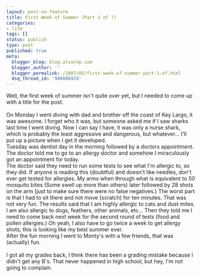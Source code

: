 ```yaml
---
layout: post-no-feature
title: First Week of Summer (Part 1 of ?)
categories:
- life
tags: []
status: publish
type: post
published: true
meta:
  blogger_blog: blog.alvarop.com
  blogger_author: ''
  blogger_permalink: /2007/05/first-week-of-summer-part-1-of.html
  dsq_thread_id: '946686929'
---
```

Well, the first week of summer isn't quite over yet, but I needed to come up with a title for the post.<br /><br />On Monday I went diving with dad and brother off the coast of Key Largo, it was awesome. I forget who it was, but someone asked me if I saw sharks last time I went diving. Now I can say I have, it was only a nurse shark, which is probably the least aggressive and dangerous, but whatever... I'll put up a picture when I get it developed.<br />Tuesday was dentist day in the morning followed by a doctors appointment. The doctor told me to go to an allergy doctor and somehow I miraculously got an appointment for today. <br />The doctor said they need to run some tests to see what I'm allergic to, so they did. If anyone is reading this (doubtful) and doesn't like needles, don't ever get tested for allergies. My arms when through what is equivalent to 50 mosquito bites (Some swell up more than others) later followed by 28 shots on the arm (just to make sure there were no false negatives.) The worst part is that I had to sit there and not move (scratch) for ten minutes. That was not very fun. The results said that I am highly allergic to cats and dust mites. I am also allergic to dogs, feathers, other animals, etc... Then they told me I need to come back next week for the second round of tests (food and pollen allergies.) Oh yeah, I also have to go twice a week to get allergy shots, this is looking like my best summer ever.<br />After the fun morning I went to Monty's with a few friends, that was (actually) fun.<br /><br />I got all my grades back, I think there has been a grading mistake because I didn't get any B's. That never happened in high school, but hey, I'm not going to complain.
